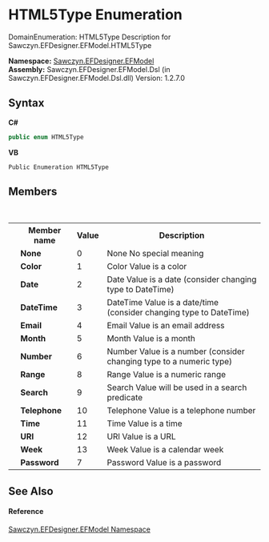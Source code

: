 # HTML5Type Enumeration
 

DomainEnumeration: HTML5Type Description for Sawczyn.EFDesigner.EFModel.HTML5Type

**Namespace:**&nbsp;<a href="N_Sawczyn_EFDesigner_EFModel">Sawczyn.EFDesigner.EFModel</a><br />**Assembly:**&nbsp;Sawczyn.EFDesigner.EFModel.Dsl (in Sawczyn.EFDesigner.EFModel.Dsl.dll) Version: 1.2.7.0

## Syntax

**C#**<br />
``` C#
public enum HTML5Type
```

**VB**<br />
``` VB
Public Enumeration HTML5Type
```


## Members
&nbsp;<table><tr><th></th><th>Member name</th><th>Value</th><th>Description</th></tr><tr><td /><td target="F:Sawczyn.EFDesigner.EFModel.HTML5Type.None">**None**</td><td>0</td><td>None No special meaning</td></tr><tr><td /><td target="F:Sawczyn.EFDesigner.EFModel.HTML5Type.Color">**Color**</td><td>1</td><td>Color Value is a color</td></tr><tr><td /><td target="F:Sawczyn.EFDesigner.EFModel.HTML5Type.Date">**Date**</td><td>2</td><td>Date Value is a date (consider changing type to DateTime)</td></tr><tr><td /><td target="F:Sawczyn.EFDesigner.EFModel.HTML5Type.DateTime">**DateTime**</td><td>3</td><td>DateTime Value is a date/time (consider changing type to DateTime)</td></tr><tr><td /><td target="F:Sawczyn.EFDesigner.EFModel.HTML5Type.Email">**Email**</td><td>4</td><td>Email Value is an email address</td></tr><tr><td /><td target="F:Sawczyn.EFDesigner.EFModel.HTML5Type.Month">**Month**</td><td>5</td><td>Month Value is a month</td></tr><tr><td /><td target="F:Sawczyn.EFDesigner.EFModel.HTML5Type.Number">**Number**</td><td>6</td><td>Number Value is a number (consider changing type to a numeric type)</td></tr><tr><td /><td target="F:Sawczyn.EFDesigner.EFModel.HTML5Type.Range">**Range**</td><td>8</td><td>Range Value is a numeric range</td></tr><tr><td /><td target="F:Sawczyn.EFDesigner.EFModel.HTML5Type.Search">**Search**</td><td>9</td><td>Search Value will be used in a search predicate</td></tr><tr><td /><td target="F:Sawczyn.EFDesigner.EFModel.HTML5Type.Telephone">**Telephone**</td><td>10</td><td>Telephone Value is a telephone number</td></tr><tr><td /><td target="F:Sawczyn.EFDesigner.EFModel.HTML5Type.Time">**Time**</td><td>11</td><td>Time Value is a time</td></tr><tr><td /><td target="F:Sawczyn.EFDesigner.EFModel.HTML5Type.URl">**URl**</td><td>12</td><td>URl Value is a URL</td></tr><tr><td /><td target="F:Sawczyn.EFDesigner.EFModel.HTML5Type.Week">**Week**</td><td>13</td><td>Week Value is a calendar week</td></tr><tr><td /><td target="F:Sawczyn.EFDesigner.EFModel.HTML5Type.Password">**Password**</td><td>7</td><td>Password Value is a password</td></tr></table>

## See Also


#### Reference
<a href="N_Sawczyn_EFDesigner_EFModel">Sawczyn.EFDesigner.EFModel Namespace</a><br />